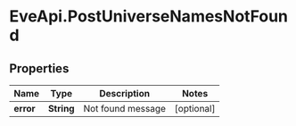 # EveApi.PostUniverseNamesNotFound

## Properties
Name | Type | Description | Notes
------------ | ------------- | ------------- | -------------
**error** | **String** | Not found message | [optional] 


